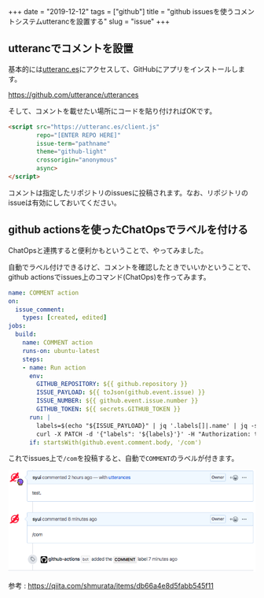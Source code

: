 +++
date = "2019-12-12"
tags = ["github"]
title = "github issuesを使うコメントシステムutterancを設置する"
slug = "issue"
+++

## utterancでコメントを設置

基本的には[utteranc.es](https://utteranc.es/)にアクセスして、GitHubにアプリをインストールします。

https://github.com/utterance/utterances

そして、コメントを載せたい場所にコードを貼り付ければOKです。

```html
<script src="https://utteranc.es/client.js"
        repo="[ENTER REPO HERE]"
        issue-term="pathname"
        theme="github-light"
        crossorigin="anonymous"
        async>
</script>
```

コメントは指定したリポジトリのissuesに投稿されます。なお、リポジトリのissueは有効にしておいてください。

## github actionsを使ったChatOpsでラベルを付ける

ChatOpsと連携すると便利かもということで、やってみました。


自動でラベル付けできるけど、コメントを確認したときでいいかということで、github actionsでissues上のコマンド(ChatOps)を作ってみます。

```yml:.github/workflows/com.yml
name: COMMENT action
on:
  issue_comment:
    types: [created, edited]
jobs:
  build:
    name: COMMENT action
    runs-on: ubuntu-latest
    steps:
    - name: Run action
      env:
        GITHUB_REPOSITORY: ${{ github.repository }}
        ISSUE_PAYLOAD: ${{ toJson(github.event.issue) }}
        ISSUE_NUMBER: ${{ github.event.issue.number }}
        GITHUB_TOKEN: ${{ secrets.GITHUB_TOKEN }}
      run: |
        labels=$(echo "${ISSUE_PAYLOAD}" | jq '.labels[]|.name' | jq -s . | jq -c '.|.+["COMMENT"]|unique')
        curl -X PATCH -d '{"labels": '${labels}'}' -H "Authorization: token ${GITHUB_TOKEN}" https://api.github.com/repos/${GITHUB_REPOSITORY}/issues/${ISSUE_NUMBER}
      if: startsWith(github.event.comment.body, '/com')
```

これでissues上で`/com`を投稿すると、自動で`COMMENT`のラベルが付きます。

![](https://raw.githubusercontent.com/syui/img/master/old/github_issues_chatops_comment.png)

参考 : https://qiita.com/shmurata/items/db66a4e8d5fabb545f11


